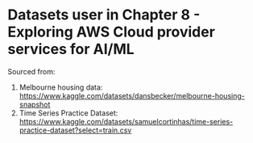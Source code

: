 # Datasets user in Chapter 8 - Exploring AWS Cloud provider services for AI/ML

Sourced from: 
1. Melbourne housing data: https://www.kaggle.com/datasets/dansbecker/melbourne-housing-snapshot
2. Time Series Practice Dataset: https://www.kaggle.com/datasets/samuelcortinhas/time-series-practice-dataset?select=train.csv
